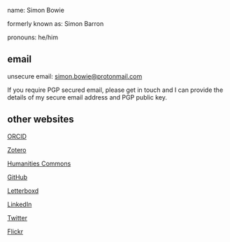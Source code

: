 name: Simon Bowie

formerly known as: Simon Barron

pronouns: he/him

## email

unsecure email: [simon.bowie@protonmail.com](mailto:simon.bowie@protonmail.com)

If you require PGP secured email, please get in touch and I can provide the details of my secure email address and PGP public key.

## other websites

[ORCID](https://orcid.org/0000-0002-2437-589X)

[Zotero](https://www.zotero.org/simonxix)

[Humanities Commons](https://hcommons.org/members/simonxix/)

[GitHub](https://github.com/SimonXIX)

[Letterboxd](https://letterboxd.com/SimonXIX/)

[LinkedIn](https://www.linkedin.com/in/simonbowie/)

[Twitter](https://twitter.com/SimonXIX)

[Flickr](https://www.flickr.com/photos/simonxix/)
